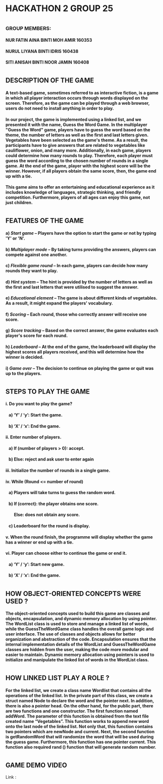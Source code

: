 # **HACKATHON 2   GROUP 25**
#
### GROUP MEMBERS:
#### NUR FATIN AINA BINTI MOH AMIR      160353
#### NURUL LIYANA BINTI IDRIS           160438
#### SITI ANISAH BINTI NOOR JAMIN       160408
#
## DESCRIPTION OF THE GAME
#### A text-based game, sometimes referred to as interactive fiction, is a game in which all player interaction occurs through words displayed on the screen. Therefore, as the game can be played through a web browser, users do not need to install anything in order to play.
#### In our project, the game is implemented using a linked list, and we presented it with the name, Guess the Word Game. In the multiplayer "Guess the Word" game, players have to guess the word based on the theme, the number of letters as well as the first and last letters given. Vegetables have been selected as the game's theme. As a result, the participants have to give answers that are related to vegetables like cauliflower, onion, and many more. Additionally, in each game, players could determine how many rounds to play. Therefore, each player must guess the word according to the chosen number of rounds in a single game. At the end of the game, player with the highest score will be the winner. However, if all players obtain the same score, then, the game end up with a tie.
#### This game aims to offer an entertaining and educational experience as it includes knowledge of languages, strategic thinking, and friendly competition. Furthermore, players of all ages can enjoy this game, not just children.

#
## FEATURES OF THE GAME
#### a)	**_Start game_** – Players have the option to start the game or not by typing 'Y' or 'N'.
#### b)	**_Multiplayer mode_** – By taking turns providing the answers, players can compete against one another. 
#### c)	**_Flexible game round_** – In each game, players can decide how many rounds they want to play. 
#### d)	**_Hint system_** – The hint is provided by the number of letters as well as the first and last letters that were utilised to suggest the answer.
#### e)	**_Educational element_** – The game is about different kinds of vegetables. As a result, it might expand the players' vocabulary.
#### f)	**_Scoring_** – Each round, those who correctly answer will receive one score.
#### g)	**_Score tracking_** – Based on the correct answer, the game evaluates each player's score for each round. 
#### h)	**_Leaderboard_** – At the end of the game, the leaderboard will display the highest scores all players received, and this will determine how the winner is decided.
#### i)	**_Game over_** – The decision to continue on playing the game or quit was up to the players.
#
## STEPS TO PLAY THE GAME 
#### i.	Do you want to play the game?
#### &ensp;    a)	‘Y’ / ‘y’: Start the game.
#### &ensp;    b)	‘X’ / ‘x’: End the game.
#### ii.	Enter number of players.
#### &ensp;    a)	If (number of players > 0): accept.
#### &ensp;    b)	Else: reject and ask user to enter again
#### iii.	Initialize the number of rounds in a single game.
#### iv.	While (Round <= number of round)
#### &ensp;     a)	Players will take turns to guess the random word.
#### &ensp;     b)	If (correct): the player obtains one score.
#### &emsp; &ensp;        Else: does not obtain any score.
#### &ensp;     c)	Leaderboard for the round is display.
#### v.	When the round finish, the programme will display whether the game has a winner or end up with a tie.
#### vi.	Player can choose either to continue the game or end it.
#### &ensp;     a)	‘Y’ / ‘y’: Start new game.
#### &ensp;     b)	‘X’ / ‘x’: End the game.
#
## HOW OBJECT-ORIENTED CONCEPTS WERE USED ?
#### The object-oriented concepts used to build this game are classes and objects, encapsulation, and dynamic memory allocation by using pointer. The WordList class is used to store and manage a linked list of words, while the GuessTheWordGame class handles the overall game logic and user interface. The use of classes and objects allows for better organization and abstraction of the code. Encapsulation ensures that the internal implementation details of the WordList and GuessTheWordGame classes are hidden from the user, making the code more modular and easier to maintain. Dynamic memory allocation using pointers is used to initialize and manipulate the linked list of words in the WordList class.
#
## HOW LINKED LIST PLAY A ROLE ?
#### For the linked list, we create a class name Wordlist that contains all the operations of the linked list. In the private part of this class, we create a struct named Node to declare the word and the pointer next. In addition, there is also a pointer head. On the other hand, for the public part, there are two functions and one constructor. The first function named addWord. The parameter of this function is obtained from the text file created name “Vegetables”.  This function works to append new word onto the last node of the linked list. Not only that, this function contains two pointers which are newNode and current. Next, the second function is getRandomWord that will randomize the word that will be used during the guess game. Furthermore, this function has one pointer current. This function also required rand () function that will generate random number.   
# 
## GAME DEMO VIDEO
Link : 
